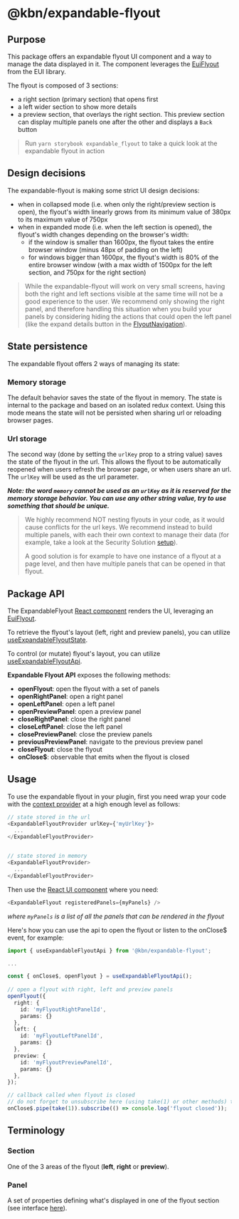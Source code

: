 # @kbn/expandable-flyout

## Purpose

This package offers an expandable flyout UI component and a way to manage the data displayed in it. The component leverages the [EuiFlyout](https://github.com/elastic/eui/tree/main/src/components/flyout) from the EUI library.

The flyout is composed of 3 sections:
- a right section (primary section) that opens first
- a left wider section to show more details
- a preview section, that overlays the right section. This preview section can display multiple panels one after the other and displays a `Back` button

> Run `yarn storybook expandable_flyout` to take a quick look at the expandable flyout in action

## Design decisions

The expandable-flyout is making some strict UI design decisions:
- when in collapsed mode (i.e. when only the right/preview section is open), the flyout's width linearly grows from its minimum value of 380px to its maximum value of 750px
- when in expanded mode (i.e. when the left section is opened), the flyout's width changes depending on the browser's width:
  - if the window is smaller than 1600px, the flyout takes the entire browser window (minus 48px of padding on the left)
  - for windows bigger than 1600px, the flyout's width is 80% of the entire browser window (with a max width of 1500px for the left section, and 750px for the right section)

> While the expandable-flyout will work on very small screens, having both the right and left sections visible at the same time will not be a good experience to the user. We recommend only showing the right panel, and therefore handling this situation when you build your panels by considering hiding the actions that could open the left panel (like the expand details button in the [FlyoutNavigation](https://github.com/elastic/kibana/tree/main/x-pack/plugins/security_solution/public/flyout/shared/components/flyout_navigation.tsx)).

## State persistence

The expandable flyout offers 2 ways of managing its state:

### Memory storage

The default behavior saves the state of the flyout in memory. The state is internal to the package and based on an isolated redux context. Using this mode means the state will not be persisted when sharing url or reloading browser pages.

### Url storage

The second way (done by setting the `urlKey` prop to a string value) saves the state of the flyout in the url. This allows the flyout to be automatically reopened when users refresh the browser page, or when users share an url. The `urlKey` will be used as the url parameter. 

**_Note: the word `memory` cannot be used as an `urlKey` as it is reserved for the memory storage behavior. You can use any other string value, try to use something that should be unique._**

> We highly recommend NOT nesting flyouts in your code, as it would cause conflicts for the url keys. We recommend instead to build multiple panels, with each their own context to manage their data (for example, take a look at the Security Solution [setup](https://github.com/elastic/kibana/tree/main/x-pack/plugins/security_solution/public/flyout)).
>
> A good solution is for example to have one instance of a flyout at a page level, and then have multiple panels that can be opened in that flyout.


## Package API

The ExpandableFlyout [React component](https://github.com/elastic/kibana/tree/main/packages/kbn-expandable-flyout/src/index.tsx) renders the UI, leveraging an [EuiFlyout](https://eui.elastic.co/#/layout/flyout).

To retrieve the flyout's layout (left, right and preview panels), you can utilize [useExpandableFlyoutState](https://github.com/elastic/kibana/blob/main/packages/kbn-expandable-flyout/src/hooks/use_expandable_flyout_state.ts).

To control (or mutate) flyout's layout, you can utilize [useExpandableFlyoutApi](https://github.com/elastic/kibana/blob/main/packages/kbn-expandable-flyout/src/hooks/use_expandable_flyout_api.ts).

**Expandable Flyout API** exposes the following methods:
- **openFlyout**: open the flyout with a set of panels
- **openRightPanel**: open a right panel
- **openLeftPanel**: open a left panel
- **openPreviewPanel**: open a preview panel
- **closeRightPanel**: close the right panel
- **closeLeftPanel**: close the left panel
- **closePreviewPanel**: close the preview panels
- **previousPreviewPanel**: navigate to the previous preview panel
- **closeFlyout**: close the flyout
- **onClose$**: observable that emits when the flyout is closed

## Usage

To use the expandable flyout in your plugin, first you need wrap your code with the [context provider](https://github.com/elastic/kibana/blob/main/packages/kbn-expandable-flyout/src/context.tsx) at a high enough level as follows:
```typescript jsx
// state stored in the url
<ExpandableFlyoutProvider urlKey={'myUrlKey'}>
  ...
</ExpandableFlyoutProvider>


// state stored in memory
<ExpandableFlyoutProvider>
  ...
</ExpandableFlyoutProvider>
```

Then use the [React UI component](https://github.com/elastic/kibana/tree/main/packages/kbn-expandable-flyout/src/index.tsx) where you need:

```typescript jsx
<ExpandableFlyout registeredPanels={myPanels} />
```
_where `myPanels` is a list of all the panels that can be rendered in the flyout_


Here's how you can use the api to open the flyout or listen to the onClose$ event, for example:
```typescript jsx
import { useExpandableFlyoutApi } from '@kbn/expandable-flyout';

...

const { onClose$, openFlyout } = useExpandableFlyoutApi();
  
// open a flyout with right, left and preview panels
openFlyout({
  right: {
    id: 'myFlyoutRightPanelId',
    params: {}
  },
  left: {
    id: 'myFlyoutLeftPanelId',
    params: {}
  },
  preview: {
    id: 'myFlyoutPreviewPanelId',
    params: {}
  },
});

// callback called when flyout is closed
// do not forget to unsubscribe here (using take(1) or other methods) to avoid any memory leaks
onClose$.pipe(take(1)).subscribe(() => console.log('flyout closed'));
```

## Terminology

### Section

One of the 3 areas of the flyout (**left**, **right** or **preview**).

### Panel

A set of properties defining what's displayed in one of the flyout section (see interface [here](https://github.com/elastic/kibana/blob/main/packages/kbn-expandable-flyout/src/types.ts)).
